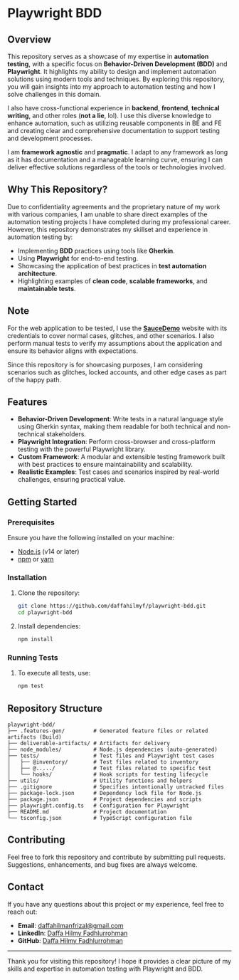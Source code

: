 # Playwright BDD

## Overview

This repository serves as a showcase of my expertise in **automation testing**, with a specific focus on **Behavior-Driven Development (BDD)** and **Playwright**. It highlights my ability to design and implement automation solutions using modern tools and techniques. By exploring this repository, you will gain insights into my approach to automation testing and how I solve challenges in this domain.

I also have cross-functional experience in **backend**, **frontend**, **technical writing**, and other roles (**not a lie**, lol). I use this diverse knowledge to enhance automation, such as utilizing reusable components in BE and FE and creating clear and comprehensive documentation to support testing and development processes.

I am **framework agnostic** and **pragmatic**. I adapt to any framework as long as it has documentation and a manageable learning curve, ensuring I can deliver effective solutions regardless of the tools or technologies involved.

## Why This Repository?

Due to confidentiality agreements and the proprietary nature of my work with various companies, I am unable to share direct examples of the automation testing projects I have completed during my professional career. However, this repository demonstrates my skillset and experience in automation testing by:

- Implementing **BDD** practices using tools like **Gherkin**.
- Using **Playwright** for end-to-end testing.
- Showcasing the application of best practices in **test automation architecture**.
- Highlighting examples of **clean code**, **scalable frameworks**, and **maintainable tests**.

## Note

For the web application to be tested, I use the [ **SauceDemo**](https://www.saucedemo.com/) website with its credentials to cover normal cases, glitches, and other scenarios. I also perform manual tests to verify my assumptions about the application and ensure its behavior aligns with expectations.

Since this repository is for showcasing purposes, I am considering scenarios such as glitches, locked accounts, and other edge cases as part of the happy path.


## Features

- **Behavior-Driven Development**: Write tests in a natural language style using Gherkin syntax, making them readable for both technical and non-technical stakeholders.
- **Playwright Integration**: Perform cross-browser and cross-platform testing with the powerful Playwright library.
- **Custom Framework**: A modular and extensible testing framework built with best practices to ensure maintainability and scalability.
- **Realistic Examples**: Test cases and scenarios inspired by real-world challenges, ensuring practical value.

## Getting Started

### Prerequisites

Ensure you have the following installed on your machine:

- [Node.js](https://nodejs.org/) (v14 or later)
- [npm](https://www.npmjs.com/) or [yarn](https://yarnpkg.com/)

### Installation

1. Clone the repository:

   ```bash
   git clone https://github.com/daffahilmyf/playwright-bdd.git
   cd playwright-bdd
   ```

2. Install dependencies:

   ```bash
   npm install
   ```

### Running Tests

1. To execute all tests, use:

   ```bash
   npm test
   ```

## Repository Structure

```plaintext
playwright-bdd/
├── .features-gen/         # Generated feature files or related artifacts (Build)
├── deliverable-artifacts/ # Artifacts for delivery
├── node_modules/          # Node.js dependencies (auto-generated)
├── tests/                 # Test files and Playwright test cases
│   ├── @inventory/        # Test files related to inventory
│   ├── @...../            # Test files related to specific test
│   └── hooks/             # Hook scripts for testing lifecycle
├── utils/                 # Utility functions and helpers
├── .gitignore             # Specifies intentionally untracked files
├── package-lock.json      # Dependency lock file for Node.js
├── package.json           # Project dependencies and scripts
├── playwright.config.ts   # Configuration for Playwright
├── README.md              # Project documentation
└── tsconfig.json          # TypeScript configuration file

```

## Contributing

Feel free to fork this repository and contribute by submitting pull requests. Suggestions, enhancements, and bug fixes are always welcome.

## Contact

If you have any questions about this project or my experience, feel free to reach out:

- **Email**: daffahilmanfrizal@gmail.com
- **LinkedIn**: [Daffa Hilmy Fadhlurrohman](https://linkedin.com/in/daffahilmyf)
- **GitHub**: [Daffa Hilmy Fadhlurrohman](https://github.com/daffahilmyf)

---

Thank you for visiting this repository! I hope it provides a clear picture of my skills and expertise in automation testing with Playwright and BDD.

